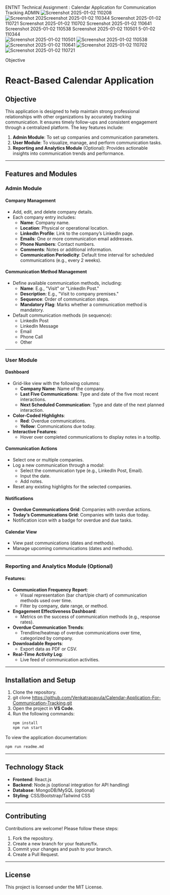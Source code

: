 ENTNT Technical Assignment : Calendar Application for Communication Tracking ADMIN ![Screenshot 2025-01-02 110208](https://github.com/user-attachments/assets/2f6bbe1c-5cd7-4605-bdd9-fe85b2789102)
![Screenshot 202![Screenshot 2025-01-02 110344](https://github.com/user-attachments/assets/71b9acc3-20a9-4f4c-a1ae-5d785162ed7f)
![Screenshot 2025-01-02 110721](https://github.com/user-attachments/assets/188a80b2-7af5-43e5-9e5e-ec5a98ec25a3)
![Screenshot 2025-01-02 110702](https://github.com/user-attachments/assets/49dba83d-4a42-4382-a64a-466e7485f331)
![Screenshot 2025-01-02 110641](https://github.com/user-attachments/assets/16d4fc36-0cb0-4fd7-8242-58ab1f9cc6ff)
![Screenshot 2025-01-02 110538](https://github.com/user-attachments/assets/8671f142-ed80-4c6d-a31f-fd13a7a40cde)
![Screenshot 2025-01-02 110501](https://github.com/user-attachments/assets/da688770-ce07-4243-86d3-657b0c9cf0d3)
5-01-02 110344](https://github.com/user-attachments/assets/03b840ee-66c4-4a79-b1d6-181c1efa5de4)
![Screenshot 2025-01-02 110501](https://github.com/user-attachments/assets/ec13d16e-930b-4cb9-ab97-0aa8d8d87eda)
![Screenshot 2025-01-02 110538](https://github.com/user-attachments/assets/26f78c2c-da7e-443a-b4fc-f5072bb23c34)
![Screenshot 2025-01-02 110641](https://github.com/user-attachments/assets/100342f9-2f4b-49ba-a307-81b98dc91650)
![Screenshot 2025-01-02 110702](https://github.com/user-attachments/assets/13c43e53-05a3-447c-bb9e-a0a00d2cfd41)
![Screenshot 2025-01-02 110721](https://github.com/user-attachments/assets/fa5c4809-e09a-415d-b268-5be47402d39c)


Objective

 # React-Based Calendar Application

## Objective

This application is designed to help maintain strong professional relationships with other organizations by accurately tracking communication. It ensures timely follow-ups and consistent engagement through a centralized platform. The key features include:

1. **Admin Module**: To set up companies and communication parameters.
2. **User Module**: To visualize, manage, and perform communication tasks.
3. **Reporting and Analytics Module** (Optional): Provides actionable insights into communication trends and performance.

---

## Features and Modules

### Admin Module

#### Company Management
- Add, edit, and delete company details.
- Each company entry includes:
  - **Name**: Company name.
  - **Location**: Physical or operational location.
  - **LinkedIn Profile**: Link to the company’s LinkedIn page.
  - **Emails**: One or more communication email addresses.
  - **Phone Numbers**: Contact numbers.
  - **Comments**: Notes or additional information.
  - **Communication Periodicity**: Default time interval for scheduled communications (e.g., every 2 weeks).

#### Communication Method Management
- Define available communication methods, including:
  - **Name**: E.g., "Visit" or "LinkedIn Post."
  - **Description**: E.g., "Visit to company premises."
  - **Sequence**: Order of communication steps.
  - **Mandatory Flag**: Marks whether a communication method is mandatory.
- Default communication methods (in sequence):
  - LinkedIn Post
  - LinkedIn Message
  - Email
  - Phone Call
  - Other

---

### User Module

#### Dashboard
- Grid-like view with the following columns:
  - **Company Name**: Name of the company.
  - **Last Five Communications**: Type and date of the five most recent interactions.
  - **Next Scheduled Communication**: Type and date of the next planned interaction.
- **Color-Coded Highlights**:
  - **Red**: Overdue communications.
  - **Yellow**: Communications due today.
- **Interactive Features**:
  - Hover over completed communications to display notes in a tooltip.

#### Communication Actions
- Select one or multiple companies.
- Log a new communication through a modal:
  - Select the communication type (e.g., LinkedIn Post, Email).
  - Input the date.
  - Add notes.
- Reset any existing highlights for the selected companies.

#### Notifications
- **Overdue Communications Grid**: Companies with overdue actions.
- **Today’s Communications Grid**: Companies with tasks due today.
- Notification icon with a badge for overdue and due tasks.

#### Calendar View
- View past communications (dates and methods).
- Manage upcoming communications (dates and methods).

---

### Reporting and Analytics Module (Optional)

#### Features:
- **Communication Frequency Report**:
  - Visual representation (bar chart/pie chart) of communication methods used over time.
  - Filter by company, date range, or method.
- **Engagement Effectiveness Dashboard**:
  - Metrics on the success of communication methods (e.g., response rates).
- **Overdue Communication Trends**:
  - Trendline/heatmap of overdue communications over time, categorized by company.
- **Downloadable Reports**:
  - Export data as PDF or CSV.
- **Real-Time Activity Log**:
  - Live feed of communication activities.

---

## Installation and Setup

1. Clone the repository.
2.  git clone <https://github.com/Venkatraoavula/Calendar-Application-For-Communication-Tracking.git>
3. Open the project in **VS Code**.
4. Run the following commands:
   ```bash
   npm install
   npm run start
   ```

To view the application documentation:
```bash
npm run readme.md
```

---

## Technology Stack
- **Frontend**: React.js
- **Backend**: Node.js (optional integration for API handling)
- **Database**: MongoDB/MySQL (optional)
- **Styling**: CSS/Bootstrap/Tailwind CSS

---

## Contributing
Contributions are welcome! Please follow these steps:
1. Fork the repository.
2. Create a new branch for your feature/fix.
3. Commit your changes and push to your branch.
4. Create a Pull Request.

---

## License
This project is licensed under the MIT License.

